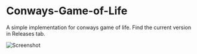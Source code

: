 # Conways-Game-of-Life
A simple implementation for conways game of life. Find the current version in Releases tab.

![Screenshot](https://i.ibb.co/VBpTDdY/Screenshot-304.png)
